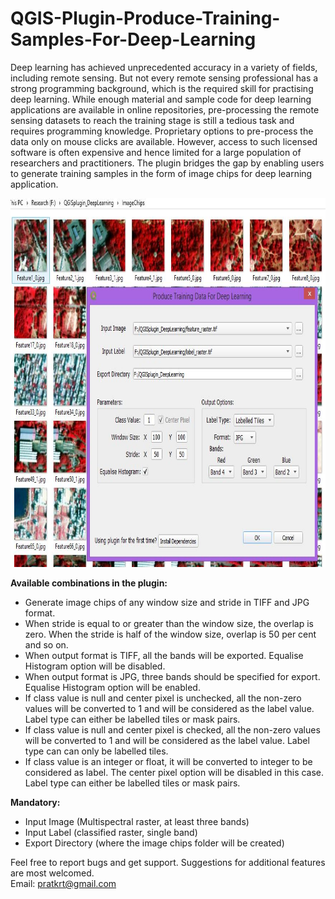 # QGIS-Plugin-Produce-Training-Samples-For-Deep-Learning
Deep learning has achieved unprecedented accuracy in a variety of fields, including remote sensing. But not every remote sensing professional has a strong programming background, which is the required skill for practising deep learning. While enough material and sample code for deep learning applications are available in online repositories, pre-processing the remote sensing datasets to reach the training stage is still a tedious task and requires programming knowledge. Proprietary options to pre-process the data only on mouse clicks are available. However, access to such licensed software is often expensive and hence limited for a large population of researchers and practitioners. The plugin bridges the gap by enabling users to generate training samples in the form of image chips for deep learning application.

<img src="PluginScreen.jpg" height="590" width="590">

**Available combinations in the plugin:**<br/>
 * Generate image chips of any window size and stride in TIFF and JPG format.<br/>
 * When stride is equal to or greater than the window size, the overlap is zero. When the stride is half of the window size, overlap is 50 per cent and so on.<br/>
 * When output format is TIFF, all the bands will be exported. Equalise Histogram option will be disabled.<br/>
 * When output format is JPG, three bands should be specified for export. Equalise Histogram option will be enabled.<br/>
 * If class value is null and center pixel is unchecked, all the non-zero values will be converted to 1 and will be considered as the label value. Label type can either be labelled tiles or mask pairs.<br/>
 * If class value is null and center pixel is checked, all the non-zero values will be converted to 1 and will be considered as the label value. Label type can can only be labelled tiles.<br/>
 * If class value is an integer or float, it will be converted to integer to be considered as label. The center pixel option will be disabled in this case. Label type can either be labelled tiles or mask pairs.<br/>

**Mandatory:**<br/>
 * Input Image (Multispectral raster, at least three bands)<br/>
 * Input Label (classified raster, single band)<br/>
 * Export Directory (where the image chips folder will be created)<br/>

Feel free to report bugs and get support. Suggestions for additional features are most welcomed.<br/>
Email: pratkrt@gmail.com
